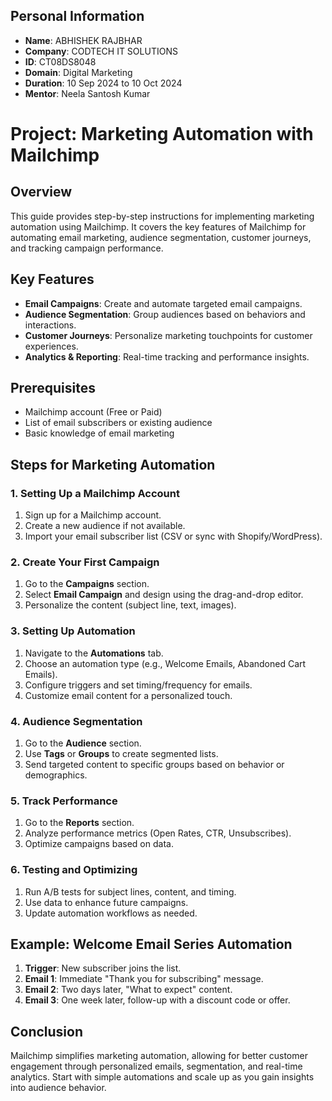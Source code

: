 ## Personal Information
- **Name**: ABHISHEK RAJBHAR
- **Company**: CODTECH IT SOLUTIONS
- **ID**: CT08DS8048
- **Domain**: Digital Marketing
- **Duration**: 10 Sep 2024 to 10 Oct 2024
- **Mentor**: Neela Santosh Kumar

# Project: Marketing Automation with Mailchimp

## Overview
This guide provides step-by-step instructions for implementing marketing automation using Mailchimp. It covers the key features of Mailchimp for automating email marketing, audience segmentation, customer journeys, and tracking campaign performance.

## Key Features
- **Email Campaigns**: Create and automate targeted email campaigns.
- **Audience Segmentation**: Group audiences based on behaviors and interactions.
- **Customer Journeys**: Personalize marketing touchpoints for customer experiences.
- **Analytics & Reporting**: Real-time tracking and performance insights.

## Prerequisites
- Mailchimp account (Free or Paid)
- List of email subscribers or existing audience
- Basic knowledge of email marketing

## Steps for Marketing Automation

### 1. Setting Up a Mailchimp Account
1. Sign up for a Mailchimp account.
2. Create a new audience if not available.
3. Import your email subscriber list (CSV or sync with Shopify/WordPress).

### 2. Create Your First Campaign
1. Go to the **Campaigns** section.
2. Select **Email Campaign** and design using the drag-and-drop editor.
3. Personalize the content (subject line, text, images).

### 3. Setting Up Automation
1. Navigate to the **Automations** tab.
2. Choose an automation type (e.g., Welcome Emails, Abandoned Cart Emails).
3. Configure triggers and set timing/frequency for emails.
4. Customize email content for a personalized touch.

### 4. Audience Segmentation
1. Go to the **Audience** section.
2. Use **Tags** or **Groups** to create segmented lists.
3. Send targeted content to specific groups based on behavior or demographics.

### 5. Track Performance
1. Go to the **Reports** section.
2. Analyze performance metrics (Open Rates, CTR, Unsubscribes).
3. Optimize campaigns based on data.

### 6. Testing and Optimizing
1. Run A/B tests for subject lines, content, and timing.
2. Use data to enhance future campaigns.
3. Update automation workflows as needed.

## Example: Welcome Email Series Automation
1. **Trigger**: New subscriber joins the list.
2. **Email 1**: Immediate "Thank you for subscribing" message.
3. **Email 2**: Two days later, "What to expect" content.
4. **Email 3**: One week later, follow-up with a discount code or offer.

## Conclusion
Mailchimp simplifies marketing automation, allowing for better customer engagement through personalized emails, segmentation, and real-time analytics. Start with simple automations and scale up as you gain insights into audience behavior.

